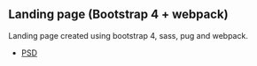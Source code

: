 ## Landing page (Bootstrap 4 + webpack)
Landing page created using bootstrap 4, sass, pug and webpack.

- [PSD](https://pinspiry.com/evana-agency-free-web-psd/)

